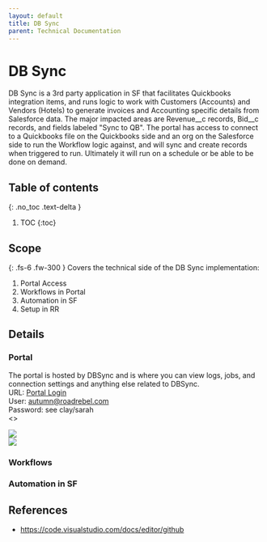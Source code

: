 ```yaml
---
layout: default
title: DB Sync
parent: Technical Documentation
---
```


# DB Sync
DB Sync is a 3rd party application in SF that facilitates Quickbooks integration items, and runs logic to work with Customers (Accounts) and Vendors (Hotels) to generate invoices and Accounting specific details from Salesforce data.  The major impacted areas are Revenue__c records, Bid__c records, and fields labeled "Sync to QB".  The portal has access to connect to a Quickbooks file on the Quickbooks side and an org on the Salesforce side to run the Workflow logic against, and will sync and create records when triggered to run.  Ultimately it will run on a schedule or be able to be done on demand.
## Table of contents
{: .no_toc .text-delta }
1. TOC
{:toc}

## Scope
{: .fs-6 .fw-300 }
Covers the technical side of the DB Sync implementation:

1. Portal Access
2. Workflows in Portal
3. Automation in SF
4. Setup in RR

## Details
### Portal
The portal is hosted by DBSync and is where you can view logs, jobs, and connection settings and anything else related to DBSync.<br/>
URL: [Portal Login](https://app03.mydbsync.com/appcenter/login)<br/>
User: autumn@roadrebel.com<br/>
Password:  see clay/sarah<br/><>

<img src="https://rr-salesforce.github.io/voyajerwiki/assets/images/dbsync-login.jpg"/>
<br/>
<img src="https://rr-salesforce.github.io/voyajerwiki/assets/images/dbsync-login2.jpg"/>


### Workflows

### Automation in SF

## References
- https://code.visualstudio.com/docs/editor/github